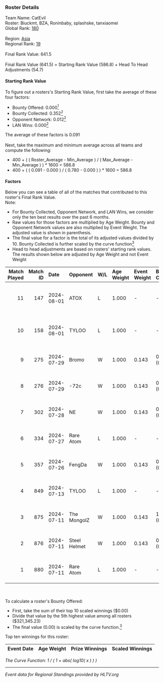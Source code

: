 ### Roster Details<br />
Team Name: CatEvil<br />
Roster: Biuckmt, BZA, Roninbaby, splashske, tanxiaomei<br />
Global Rank: [180](../standings_global.md)<br />
<br />
Region: [Asia]( ../standings_asia.md)<br />
Regional Rank: [19]( ../standings_asia.md)<br />
<br />
Final Rank Value:  641.5<br />
<br />
Final Rank Value (641.5) = Starting Rank Value (586.8) + Head To Head Adjustments (54.7)<br />

#### Starting Rank Value<br />
To figure out a rosters's Starting Rank Value, first take the average of these four factors:<br />
- Bounty Offered: 0.000[<sup>1</sup>](#table2)
- Bounty Collected: 0.352[<sup>2</sup>](#table1)
- Opponent Network: 0.012[<sup>2</sup>](#table1)
- LAN Wins: 0.000[<sup>2</sup>](#table1)

The average of these factors is 0.091<br />
<br />
Next, take the maximum and minimum average across all teams and compute the following:<br />
- 400 + ( ( Roster_Average - Min_Average ) / ( Max_Average - Min_Average ) ) * 1600 = 586.8
- 400 + ( ( 0.091 - 0.000 ) / ( 0.780 - 0.000 ) ) * 1600 = 586.8


#### Factors<br />
Below you can see a table of all of the matches that contributed to this roster's Final Rank Value.<br />
Note:<br />

- For Bounty Collected, Opponent Network, and LAN Wins, we consider only the ten best results over the past 6 months.
- Raw values for those factors are multiplied by Age Weight. Bounty and Opponent Network values are also multiplied by Event Weight. The adjusted value is shown in parenthesis.
- The final value for a factor is the total of its adjusted values divided by 10. Bounty Collected is further scaled by the curve function[<sup>3</sup>](#curveFunction)
- Head to head adjustments are based on rosters' starting rank values. The results shown below are adjusted by Age Weight and not Event Weight
<span id="table1"></span><br />


| Match Played | Match ID | Date       | Opponent     | W/L | Age Weight | Event Weight | Bounty Collected | Opponent Network | LAN Wins  | H2H Adj. | Roster                                         |
| -: | -: | :- | :- | :- | :- | :- | :- | :- | :- | -: | :- |
|           11 |      147 | 2024-08-01 | ATOX         | L   | 1.000      | -            | -                | -                | -         |    -6.57 | Biuckmt, BZA, Roninbaby, splashske, tanxiaomei |
|           10 |      158 | 2024-08-01 | TYLOO        | L   | 1.000      | -            | -                | -                | -         |    -6.82 | Biuckmt, BZA, Roninbaby, splashske, tanxiaomei |
|            9 |      275 | 2024-07-29 | Bromo        | W   | 1.000      | 0.143        | 0.000 (0.000)    | 0.117 (0.017)    | 0 (0.000) |    10.48 | Biuckmt, BZA, lan, Roninbaby, tanxiaomei       |
|            8 |      276 | 2024-07-29 | -72c         | W   | 1.000      | 0.143        | 0.003 (0.000)    | 0.039 (0.006)    | 0 (0.000) |    15.68 | Biuckmt, BZA, lan, Roninbaby, tanxiaomei       |
|            7 |      302 | 2024-07-28 | NE           | W   | 1.000      | 0.143        | 0.000 (0.000)    | 0.000 (0.000)    | 0 (0.000) |     6.73 | Biuckmt, BZA, lan, Roninbaby, tanxiaomei       |
|            6 |      334 | 2024-07-27 | Rare Atom    | L   | 1.000      | -            | -                | -                | -         |    -5.48 | Biuckmt, BZA, lan, Roninbaby, tanxiaomei       |
|            5 |      357 | 2024-07-26 | FengDa       | W   | 1.000      | 0.143        | 0.000 (0.000)    | 0.000 (0.000)    | 0 (0.000) |     6.88 | Biuckmt, BZA, lan, Roninbaby, tanxiaomei       |
|            4 |      849 | 2024-07-13 | TYLOO        | L   | 1.000      | -            | -                | -                | -         |    -5.77 | Biuckmt, BZA, lan, Roninbaby, tanxiaomei       |
|            3 |      875 | 2024-07-11 | The MongolZ  | W   | 1.000      | 0.143        | 1.000 (0.143)    | 0.710 (0.101)    | 0 (0.000) |    31.46 | Biuckmt, BZA, lan, Roninbaby, tanxiaomei       |
|            2 |      876 | 2024-07-11 | Steel Helmet | W   | 1.000      | 0.143        | 0.006 (0.001)    | 0.000 (0.000)    | 0 (0.000) |    14.08 | Biuckmt, BZA, lan, Roninbaby, tanxiaomei       |
|            1 |      880 | 2024-07-11 | Rare Atom    | L   | 1.000      | -            | -                | -                | -         |    -5.95 | Biuckmt, BZA, lan, Roninbaby, tanxiaomei       |

<br />
<span id="table2"></span><br />
To calculate a roster's Bounty Offered:<br />

- First, take the sum of their top 10 scaled winnings ($0.00)
- Divide that value by the 5th highest value among all rosters ($321,345.23)
- The final value (0.00) is scaled by the curve function.[<sup>3</sup>](#curveFunction)

Top ten winnings for this roster:<br />

| Event Date | Age Weight | Prize Winnings | Scaled Winnings |
| :- | -: | :- | :- |


<span id="curveFunction"></span>_The Curve Function: 1 / ( 1 + abs( log10( x ) ) )_<br />

---
_Event data for Regional Standings provided by HLTV.org_<br />
